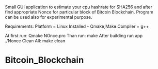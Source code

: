Small GUI application to estimate your cpu hashrate for SHA256
and after find appropriate Nonce for particular block of Bitcoin Blockchain.
Program can be used also for experimental purpose.
 
Requirements:
Platform = Linux
Installed - Qmake,Make
Compiler = g++

At first run:
Qmake NOnce.pro
Than run:
make
After building run app
./Nonce
Clean All:
make clean

# Bitcoin_Blockchain

